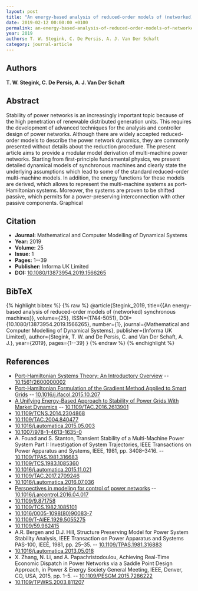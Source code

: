 ```yaml
---
layout: post
title: "An energy-based analysis of reduced-order models of (networked) synchronous machines"
date: 2019-02-12 00:00:00 +0100
permalink: an-energy-based-analysis-of-reduced-order-models-of-networked-synchronous-machines
year: 2019
authors: T. W. Stegink, C. De Persis, A. J. Van Der Schaft
category: journal-article
---
```

 
## Authors
**T. W. Stegink, C. De Persis, A. J. Van Der Schaft**
 
## Abstract
 Stability of power networks is an increasingly important topic because of the high penetration of renewable distributed generation units. This requires the development of advanced techniques for the analysis and controller design of power networks. Although there are widely accepted reduced-order models to describe the power network dynamics, they are commonly presented without details about the reduction procedure. The present article aims to provide a modular model derivation of multi-machine power networks. Starting from first-principle fundamental physics, we present detailed dynamical models of synchronous machines and clearly state the underlying assumptions which lead to some of the standard reduced-order multi-machine models. In addition, the energy functions for these models are derived, which allows to represent the multi-machine systems as port-Hamiltonian systems. Moreover, the systems are proven to be shifted passive, which permits for a power-preserving interconnection with other passive components. Graphical 
 
## Citation
- **Journal:** Mathematical and Computer Modelling of Dynamical Systems
- **Year:** 2019
- **Volume:** 25
- **Issue:** 1
- **Pages:** 1--39
- **Publisher:** Informa UK Limited
- **DOI:** [10.1080/13873954.2019.1566265](https://doi.org/10.1080/13873954.2019.1566265)
 
## BibTeX
{% highlight bibtex %}
{% raw %}
@article{Stegink_2019,
  title={{An energy-based analysis of reduced-order models of (networked) synchronous machines}},
  volume={25},
  ISSN={1744-5051},
  DOI={10.1080/13873954.2019.1566265},
  number={1},
  journal={Mathematical and Computer Modelling of Dynamical Systems},
  publisher={Informa UK Limited},
  author={Stegink, T. W. and De Persis, C. and Van Der Schaft, A. J.},
  year={2019},
  pages={1--39}
}
{% endraw %}
{% endhighlight %}
 
## References
- [Port-Hamiltonian Systems Theory: An Introductory Overview](port-hamiltonian-systems-theory-an-introductory-overview-journal) -- [10.1561/2600000002](https://doi.org/10.1561/2600000002)
- [Port-Hamiltonian Formulation of the Gradient Method Applied to Smart Grids](port-hamiltonian-formulation-of-the-gradient-method-applied-to-smart-grids) -- [10.1016/j.ifacol.2015.10.207](https://doi.org/10.1016/j.ifacol.2015.10.207)
- [A Unifying Energy-Based Approach to Stability of Power Grids With Market Dynamics](a-unifying-energy-based-approach-to-stability-of-power-grids-with-market-dynamics) -- [10.1109/TAC.2016.2613901](https://doi.org/10.1109/TAC.2016.2613901)
- [10.1109/TCNS.2014.2304868](https://doi.org/10.1109/TCNS.2014.2304868)
- [10.1109/TAC.2004.840477](https://doi.org/10.1109/TAC.2004.840477)
- [10.1016/j.automatica.2015.05.003](https://doi.org/10.1016/j.automatica.2015.05.003)
- [10.1007/978-1-4613-1635-0](https://doi.org/10.1007/978-1-4613-1635-0)
- A. Fouad and S. Stanton, Transient Stability of a Multi-Machine Power System Part I: Investigation of System Trajectories, IEEE Transactions on Power Apparatus and Systems, IEEE, 1981, pp. 3408–3416. -- [10.1109/TPAS.1981.316683](https://doi.org/10.1109/TPAS.1981.316683)
- [10.1109/TCS.1983.1085360](https://doi.org/10.1109/TCS.1983.1085360)
- [10.1016/j.automatica.2015.11.021](https://doi.org/10.1016/j.automatica.2015.11.021)
- [10.1109/TAC.2017.2709246](https://doi.org/10.1109/TAC.2017.2709246)
- [10.1016/j.automatica.2016.07.036](https://doi.org/10.1016/j.automatica.2016.07.036)
- [Perspectives in modeling for control of power networks](perspectives-in-modeling-for-control-of-power-networks) -- [10.1016/j.arcontrol.2016.04.017](https://doi.org/10.1016/j.arcontrol.2016.04.017)
- [10.1109/9.871758](https://doi.org/10.1109/9.871758)
- [10.1109/TCS.1982.1085101](https://doi.org/10.1109/TCS.1982.1085101)
- [10.1016/0005-1098(80)90083-7](https://doi.org/10.1016/0005-1098(80)90083-7)
- [10.1109/T-AIEE.1929.5055275](https://doi.org/10.1109/T-AIEE.1929.5055275)
- [10.1109/59.962415](https://doi.org/10.1109/59.962415)
- A.R. Bergen and D.J. Hill, Structure Preserving Model for Power System Stability Analysis, IEEE Transaction on Power Apparatus and Systems PAS-100, IEEE, 1981, pp. 25–35. -- [10.1109/TPAS.1981.316883](https://doi.org/10.1109/TPAS.1981.316883)
- [10.1016/j.automatica.2013.05.018](https://doi.org/10.1016/j.automatica.2013.05.018)
- X. Zhang, N. Li, and A. Papachristodoulou, Achieving Real-Time Economic Dispatch in Power Networks via a Saddle Point Design Approach, in Power & Energy Society General Meeting, IEEE, Denver, CO, USA, 2015, pp. 1–5. -- [10.1109/PESGM.2015.7286222](https://doi.org/10.1109/PESGM.2015.7286222)
- [10.1109/TPWRS.2003.811207](https://doi.org/10.1109/TPWRS.2003.811207)

